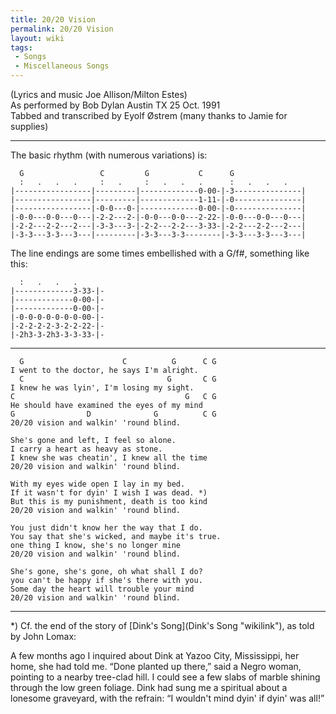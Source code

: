 ```yaml
---
title: 20/20 Vision
permalink: 20/20 Vision
layout: wiki
tags:
 - Songs
 - Miscellaneous Songs
---
```


(Lyrics and music Joe Allison/Milton Estes)  
As performed by Bob Dylan Austin TX 25 Oct. 1991  
Tabbed and transcribed by Eyolf Østrem (many thanks to Jamie for
supplies)

* * * * *

The basic rhythm (with numerous variations) is:

      G                 C         G           C      G
      :   .   .   .     :   .     :   .   .   .      :   .   .   .
    |-----------------|---------|-------------0-00-|-3---------------|
    |-----------------|---------|-------------1-11-|-0---------------|
    |-----------------|-0-0---0-|-------------0-00-|-0---------------|
    |-0-0---0-0---0---|-2-2---2-|-0-0---0-0---2-22-|-0-0---0-0---0---|
    |-2-2---2-2---2---|-3-3---3-|-2-2---2-2---3-33-|-2-2---2-2---2---|
    |-3-3---3-3---3---|---------|-3-3---3-3--------|-3-3---3-3---3---|

The line endings are some times embellished with a G/f\#, something like
this:

      :   .   .   .
    |-------------3-33-|-
    |-------------0-00-|-
    |-------------0-00-|-
    |-0-0-0-0-0-0-0-00-|-
    |-2-2-2-2-3-2-2-22-|-
    |-2h3-3-2h3-3-3-33-|-

* * * * *

      G                      C          G      C G
    I went to the doctor, he says I'm alright.
      C                                G       C G
    I knew he was lyin', I'm losing my sight.
    C                                      G   C G
    He should have examined the eyes of my mind
    G                D              G          C G
    20/20 vision and walkin' 'round blind.

    She's gone and left, I feel so alone.
    I carry a heart as heavy as stone.
    I knew she was cheatin', I knew all the time
    20/20 vision and walkin' 'round blind.

    With my eyes wide open I lay in my bed.
    If it wasn't for dyin' I wish I was dead. *)
    But this is my punishment, death is too kind
    20/20 vision and walkin' 'round blind.

    You just didn't know her the way that I do.
    You say that she's wicked, and maybe it's true.
    one thing I know, she's no longer mine
    20/20 vision and walkin' 'round blind.

    She's gone, she's gone, oh what shall I do?
    you can't be happy if she's there with you.
    Some day the heart will trouble your mind
    20/20 vision and walkin' 'round blind.

* * * * *

\*) Cf. the end of the story of [Dink's Song](Dink's Song "wikilink"),
as told by John Lomax:

A few months ago I inquired about Dink at Yazoo City, Mississippi, her
home, she had told me. “Done planted up there,” said a Negro woman,
pointing to a nearby tree-clad hill. I could see a few slabs of marble
shining through the low green foliage. Dink had sung me a spiritual
about a lonesome graveyard, with the refrain: “I wouldn't mind dyin' if
dyin' was all!”
